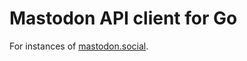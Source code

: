 Mastodon API client for Go
==========================

For instances of [mastodon.social](https://mastodon.social).
